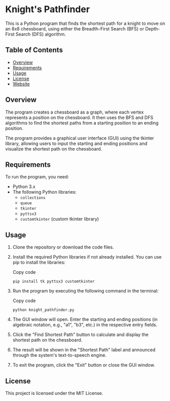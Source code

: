 # Knight's Pathfinder

This is a Python program that finds the shortest path for a knight to move on an 8x8 chessboard, using either the Breadth-First Search (BFS) or Depth-First Search (DFS) algorithm.

## Table of Contents

-   [Overview](https://chat.openai.com/c/2401303c-7377-4faf-b49e-1563c063941c#overview)
-   [Requirements](https://chat.openai.com/c/2401303c-7377-4faf-b49e-1563c063941c#requirements)
-   [Usage](https://chat.openai.com/c/2401303c-7377-4faf-b49e-1563c063941c#usage)
-   [License](https://chat.openai.com/c/2401303c-7377-4faf-b49e-1563c063941c#license)
-   [Website](https://gamma.app/public/Knights-Shortest-Path-Algorithm-using-BFS-DFS-l5vk30ha6i4a189)

## Overview

The program creates a chessboard as a graph, where each vertex represents a position on the chessboard. It then uses the BFS and DFS algorithms to find the shortest paths from a starting position to an ending position.

The program provides a graphical user interface (GUI) using the tkinter library, allowing users to input the starting and ending positions and visualize the shortest path on the chessboard.

## Requirements

To run the program, you need:

-   Python 3.x
-   The following Python libraries:
    -   `collections`
    -   `queue`
    -   `tkinter`
    -   `pyttsx3`
    -   `customtkinter` (custom tkinter library)

## Usage

1.  Clone the repository or download the code files.
    
2.  Install the required Python libraries if not already installed. You can use pip to install the libraries:
    
    Copy code
    
    `pip install tk pyttsx3 customtkinter`
    
3.  Run the program by executing the following command in the terminal:
    
    Copy code
    
    `python knight_pathfinder.py`
    
4.  The GUI window will open. Enter the starting and ending positions (in algebraic notation, e.g., "a1", "b3", etc.) in the respective entry fields.
    
5.  Click the "Find Shortest Path" button to calculate and display the shortest path on the chessboard.
    
6.  The result will be shown in the "Shortest Path" label and announced through the system's text-to-speech engine.
    
7.  To exit the program, click the "Exit" button or close the GUI window.
    

## License

This project is licensed under the MIT License.